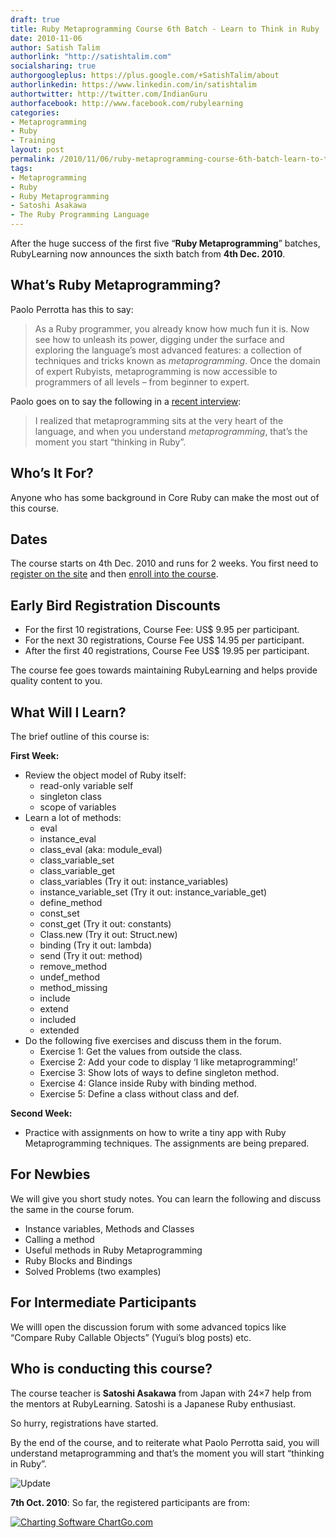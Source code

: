 ```yaml
---
draft: true
title: Ruby Metaprogramming Course 6th Batch - Learn to Think in Ruby
date: 2010-11-06
author: Satish Talim
authorlink: "http://satishtalim.com"
socialsharing: true
authorgoogleplus: https://plus.google.com/+SatishTalim/about
authorlinkedin: https://www.linkedin.com/in/satishtalim
authortwitter: http://twitter.com/IndianGuru
authorfacebook: http://www.facebook.com/rubylearning
categories:
- Metaprogramming
- Ruby
- Training
layout: post
permalink: /2010/11/06/ruby-metaprogramming-course-6th-batch-learn-to-think-in-ruby/
tags:
- Metaprogramming
- Ruby
- Ruby Metaprogramming
- Satoshi Asakawa
- The Ruby Programming Language
---
```

After the huge success of the first five “**Ruby Metaprogramming**”
batches, RubyLearning now announces the sixth batch from **4th Dec.
2010**.<!--more-->

## What’s Ruby Metaprogramming?

Paolo Perrotta has this to say:

> As a Ruby programmer, you already know how much fun it is. Now see how
> to unleash its power, digging under the surface and exploring the
> language’s most advanced features: a collection of techniques and
> tricks known as *metaprogramming*. Once the domain of expert Rubyists,
> metaprogramming is now accessible to programmers of all levels – from
> beginner to expert.

Paolo goes on to say the following in a [recent
interview](http://rubylearning.com/blog/2009/07/01/interview-author-paolo-perrotta/):

> I realized that metaprogramming sits at the very heart of the
> language, and when you understand *metaprogramming*, that’s the moment
> you start “thinking in Ruby”.

## Who’s It For?

Anyone who has some background in Core Ruby can make the most out of
this course.

Dates
-----

The course starts on 4th Dec. 2010 and runs for 2 weeks. You first need
to [register on the site](http://rubylearning.org/) and then [enroll
into the course](http://rubylearning.org/class/course/view.php?id=66).

Early Bird Registration Discounts
---------------------------------

-   For the first 10 registrations, Course Fee: US\$ 9.95 per
    participant.
-   For the next 30 registrations, Course Fee US\$ 14.95 per
    participant.
-   After the first 40 registrations, Course Fee US\$ 19.95 per
    participant.

The course fee goes towards maintaining RubyLearning and helps provide
quality content to you.

What Will I Learn?
------------------

The brief outline of this course is:

**First Week:**

-   Review the object model of Ruby itself:
    -   read-only variable self
    -   singleton class
    -   scope of variables
-   Learn a lot of methods:
    -   eval
    -   instance\_eval
    -   class\_eval (aka: module\_eval)
    -   class\_variable\_set
    -   class\_variable\_get
    -   class\_variables (Try it out: instance\_variables)
    -   instance\_variable\_set (Try it out: instance\_variable\_get)
    -   define\_method
    -   const\_set
    -   const\_get (Try it out: constants)
    -   Class.new (Try it out: Struct.new)
    -   binding (Try it out: lambda)
    -   send (Try it out: method)
    -   remove\_method
    -   undef\_method
    -   method\_missing
    -   include
    -   extend
    -   included
    -   extended
-   Do the following five exercises and discuss them in the forum.
    -   Exercise 1: Get the values from outside the class.
    -   Exercise 2: Add your code to display ‘I like metaprogramming!’
    -   Exercise 3: Show lots of ways to define singleton method.
    -   Exercise 4: Glance inside Ruby with binding method.
    -   Exercise 5: Define a class without class and def.

**Second Week:**

-   Practice with assignments on how to write a tiny app with Ruby
    Metaprogramming techniques. The assignments are being prepared.

## For Newbies

We will give you short study notes. You can learn the following and
discuss the same in the course forum.

-   Instance variables, Methods and Classes
-   Calling a method
-   Useful methods in Ruby Metaprogramming
-   Ruby Blocks and Bindings
-   Solved Problems (two examples)

## For Intermediate Participants

We willl open the discussion forum with some advanced topics like
“Compare Ruby Callable Objects” (Yugui’s blog posts) etc.

## Who is conducting this course?

The course teacher is **Satoshi Asakawa** from Japan with 24×7 help from
the mentors at RubyLearning. Satoshi is a Japanese Ruby enthusiast.

So hurry, registrations have started.

By the end of the course, and to reiterate what Paolo Perrotta said, you
will understand metaprogramming and that’s the moment you will start
“thinking in Ruby”.

![Update](http://rubylearning.com/images/update.jpg "Update")

**7th Oct. 2010**: So far, the registered participants are from:

[![Charting Software
ChartGo.com](http://www.chartgo.com/link.do?id=d1e4426faa "ChartGo.com")](http://www.chartgo.com/linkshare.do?id=d1e4426faa)

